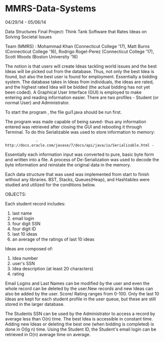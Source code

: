 MMRS-Data-Systems
========================

04/29/14 - 05/06/14

Data Structures Final Project: Think Tank Software that Rates Ideas on Solving Societal Issues

Team (MMRS) : Mohammad Khan (Connecticut College '17), Matt Burns (Connecticut College '16), 
              Rodrigo Rogel-Perez (Connecticut College '17), Scott Woods (Boston University '16) 

The notion is that users will create Ideas tackling world issues and the best Ideas will be picked out from the database. Thus, not only the best Idea is found, but also the best user is found for employment. Essentially a bidding system. The database takes in Ideas from individuals, the ideas are rated, and the highest rated Idea will be bidded (the actual bidding has not yet been coded). A Graphical User Interface (GUI) is employed to make entering and reading information easier. There are two profiles - Student (or normal User) and Administrator. 

  To start the program , the file gui1.java should be run first. 

The program was made capable of being saved- thus any information entered was retrieved after closing the GUI and rebooting it through Terminal. To do this Serializable was used to store information to memory:          
            
                  -http://docs.oracle.com/javase/7/docs/api/java/io/Serializable.html - 

Essentially each information input was converted to pure, basic byte form and written into a file. A process of De-Serialization was used to decode the byte information and reinstate the original data in the memory.

Each data structure that was used was implemented from start to finish without any libraries. 
BST, Stacks, Queues(Heap), and Hashtables were studied and utilized for the conditions below. 

OBJECTS: 

Each student record includes:
1) last name
2) email login
3) four digit SSN 
4) four digit ID 
5) last 10 ideas
6) an average of the ratings of last 10 ideas

Ideas are composed of:
1) Idea number
2) user's SSN
3) Idea description (at least 20 characters)
4) rating

Email Logins and Last Names can be modified by the user and even the whole record can be deleted by the user.New records and new Ideas can also be added by the user. Score/ Rating ranges from 0-100. Only the last 10 Ideas are kept for each student profile in the user queue, but these are still stored in the larger database. 

The Students SSN can be used by the Administrator to access a record by average less than O(n) time.
The best Idea is accessible in constant time. 
Adding new Ideas or deleting the best one (when bidding is completed) is done in O(lg n) time.
Using the Student ID, the Student's email login can be retrieved in O(n) average time on average.
